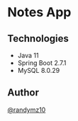 # Notes App

## Technologies

- Java 11
- Spring Boot 2.7.1
- MySQL 8.0.29

## Author

[@randymz10](https://github.com/randymz10)
